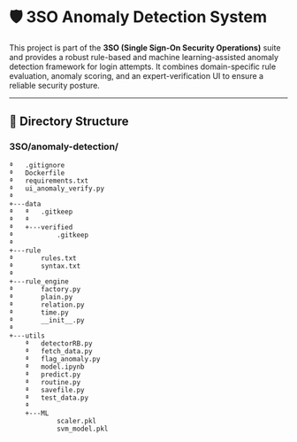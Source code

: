 # 🛡️ 3SO Anomaly Detection System

This project is part of the **3SO (Single Sign-On Security Operations)** suite and provides a robust rule-based and machine learning-assisted anomaly detection framework for login attempts. It combines domain-specific rule evaluation, anomaly scoring, and an expert-verification UI to ensure a reliable security posture.

---

## 📁 Directory Structure

### 3SO/anomaly-detection/

```
ª   .gitignore
ª   Dockerfile
ª   requirements.txt
ª   ui_anomaly_verify.py
ª   
+---data
ª   ª   .gitkeep
ª   ª   
ª   +---verified
ª           .gitkeep
ª           
+---rule
ª       rules.txt
ª       syntax.txt
ª       
+---rule_engine
ª       factory.py
ª       plain.py
ª       relation.py
ª       time.py
ª       __init__.py
ª       
+---utils
    ª   detectorRB.py
    ª   fetch_data.py
    ª   flag_anomaly.py
    ª   model.ipynb
    ª   predict.py
    ª   routine.py
    ª   savefile.py
    ª   test_data.py
    ª   
    +---ML
            scaler.pkl
            svm_model.pkl
```